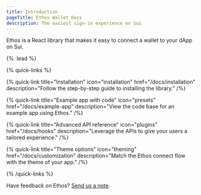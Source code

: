 ```yaml
---
title: Introduction
pageTitle: Ethos Wallet Docs
description: The easiest sign-in experience on Sui
---
```


Ethos is a React library that makes it easy to connect a wallet to your dApp on Sui.

{% .lead %}

{% quick-links %}

{% quick-link title="Installation" icon="installation" href="/docs/installation" description="Follow the step-by-step guide to installing the library." /%}

{% quick-link title="Example app with code" icon="presets" href="/docs/example-app" description="View the code base for an example app using Ethos." /%}

{% quick-link title="Advanced API reference" icon="plugins" href="/docs/hooks" description="Leverage the APIs to give your users a tailored experience." /%}

{% quick-link title="Theme options" icon="theming" href="/docs/customization" description="Match the Ethos connect flow with the theme of your app." /%}

{% /quick-links %}

Have feedback on Ethos? [Send us a note](mailto:support@ethoswallet.xyz).
